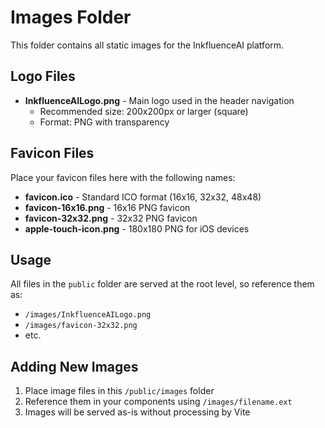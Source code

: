 # Images Folder

This folder contains all static images for the InkfluenceAI platform.

## Logo Files

- **InkfluenceAILogo.png** - Main logo used in the header navigation
  - Recommended size: 200x200px or larger (square)
  - Format: PNG with transparency

## Favicon Files

Place your favicon files here with the following names:

- **favicon.ico** - Standard ICO format (16x16, 32x32, 48x48)
- **favicon-16x16.png** - 16x16 PNG favicon
- **favicon-32x32.png** - 32x32 PNG favicon  
- **apple-touch-icon.png** - 180x180 PNG for iOS devices

## Usage

All files in the `public` folder are served at the root level, so reference them as:
- `/images/InkfluenceAILogo.png`
- `/images/favicon-32x32.png`
- etc.

## Adding New Images

1. Place image files in this `/public/images` folder
2. Reference them in your components using `/images/filename.ext`
3. Images will be served as-is without processing by Vite
